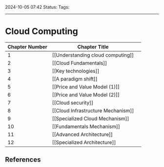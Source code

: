 


2024-10-05 07:42
Status:
Tags:
___
# Cloud Computing

| Chapter Number | Chapter Title                      |     |
| -------------- | ---------------------------------- | --- |
| 1              | [[Understanding cloud computing]]  |     |
| 2              | [[Cloud Fundamentals]]             |     |
| 3              | [[Key technologies]]               |     |
| 4              | [[A paradigm shift]]               |     |
| 5              | [[Price and Value Model (1)]]      |     |
| 6              | [[Price and Value Model (2)]]      |     |
| 7              | [[Cloud security]]                 |     |
| 8              | [[Cloud Infrastructure Mechanism]] |     |
| 9              | [[Specialized Cloud Mechanism]]    |     |
| 10             | [[Fundamentals Mechanism]]         |     |
| 11             | [[Advanced Architecture]]          |     |
| 12             | [[Specialized Architecture]]       |     |



## References